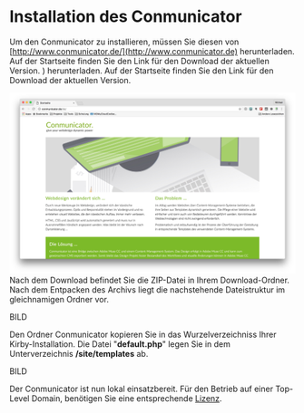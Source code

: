 # Installation des Conmunicator

Um den Conmunicator zu installieren, müssen Sie diesen von [http://www.conmunicator.de/](http://www.conmunicator.de) herunterladen. Auf der Startseite finden Sie den Link für den Download der aktuellen Version.
) herunterladen. Auf der Startseite finden Sie den Link für den Download der aktuellen Version.

![](../images/installation/cmu_website.jpg)
Nach dem Download befindet Sie die ZIP-Datei in Ihrem Download-Ordner. Nach dem Entpacken des Archivs liegt die nachstehende Dateistruktur im gleichnamigen Ordner vor.

BILD

Den Ordner Conmunicator kopieren Sie in das Wurzelverzeichniss Ihrer Kirby-Installation. Die Datei "**default.php**" legen Sie in dem Unterverzeichnis **/site/templates** ab.

BILD

Der Conmunicator ist nun lokal einsatzbereit. Für den Betrieb auf einer Top-Level Domain, benötigen Sie eine entsprechende [Lizenz](lizenzen.md).